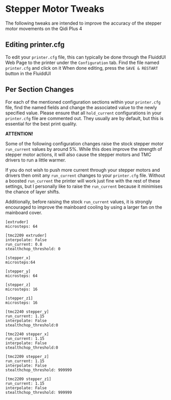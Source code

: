 # Stepper Motor Tweaks

The following tweaks are intended to improve the accuracy of the stepper motor movements on the Qidi Plus 4

## Editing printer.cfg

To edit your `printer.cfg` file, this can typically be done through the FluiddUI Web Page to the printer under the `Configuration` tab.
Find the file named `printer.cfg` and click on it
When done editing, press the `SAVE & RESTART` button in the FluiddUI


## Per Section Changes

For each of the mentioned configuration sections within your `printer.cfg` file, find the named fields and change the associated value to the newly specified value.
Please ensure that all `hold_current` configurations in your `printer.cfg` file are commented out.
They usually are by default, but this is essential for the best print quality.

**ATTENTION!**

Some of the following configuration changes raise the stock stepper motor `run_current` values by around 5%.
While this does improve the strength of stepper motor actions, it will also cause the stepper motors and TMC drivers to run a little warmer.

If you do not wish to push more current through your stepper motors and drivers then omit any `run_current` changes to your `printer.cfg` file.
Without a boosted `run_current` the printer will work just fine with the rest of these settings, but I personally like to raise the `run_current` because it minimises the chance of layer shifts.

Additionally, before raising the stock `run_current` values, it is strongly encouraged to improve the mainboard cooling by using a larger fan on the mainboard cover.

```
[extruder]
microsteps: 64

[tmc2209 extruder]
interpolate: False
run_current: 0.8
stealthchop_threshold: 0

[stepper_x]
microsteps:64

[stepper_y]
microsteps: 64

[stepper_z]
microsteps: 16

[stepper_z1]
microsteps: 16

[tmc2240 stepper_y]
run_current: 1.15
interpolate: False
stealthchop_threshold:0

[tmc2240 stepper_x]
run_current: 1.15
interpolate: False
stealthchop_threshold:0

[tmc2209 stepper_z]
run_current: 1.15
interpolate: False
stealthchop_threshold: 999999

[tmc2209 stepper_z1]
run_current: 1.15
interpolate: False
stealthchop_threshold: 999999
```
